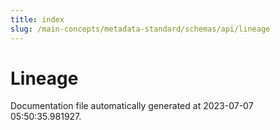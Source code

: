 ```yaml
---
title: index
slug: /main-concepts/metadata-standard/schemas/api/lineage
---
```


# Lineage

Documentation file automatically generated at 2023-07-07 05:50:35.981927.
